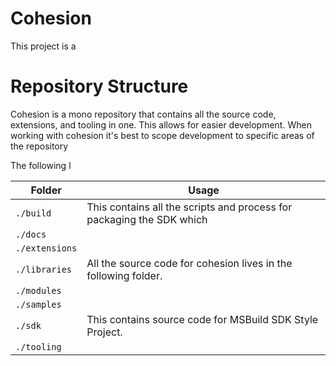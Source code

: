 # Cohesion

This project is a 


# Repository Structure

Cohesion is a mono repository that contains all the source code, extensions, and tooling in one. This allows for easier development. When working with cohesion it's best to scope development to specific areas of the repository 

The following l

| Folder         | Usage                                                                 |
| -------------- | --------------------------------------------------------------------- |
| `./build`      | This contains all the scripts and process for packaging the SDK which |
| `./docs`       |                                                                       |
| `./extensions` |                                                                       |
| `./libraries`  | All the source code for cohesion lives in the following folder.       |
| `./modules`    |                                                                       |
| `./samples`    |                                                                       |
| `./sdk`        | This contains source code for MSBuild SDK Style Project.              |
| `./tooling`    |                                                                       |
